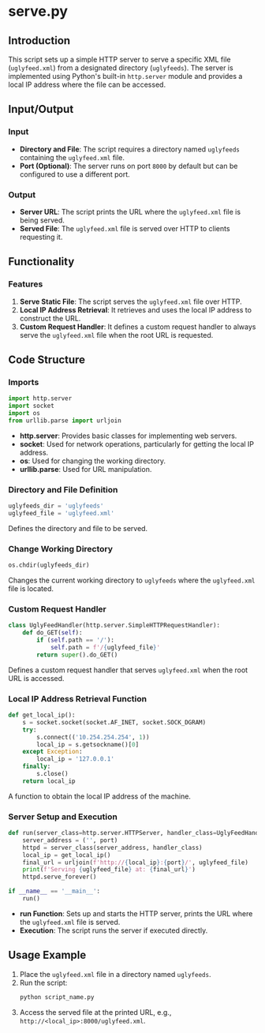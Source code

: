 # serve.py

## Introduction
This script sets up a simple HTTP server to serve a specific XML file (`uglyfeed.xml`) from a designated directory (`uglyfeeds`). The server is implemented using Python's built-in `http.server` module and provides a local IP address where the file can be accessed.

## Input/Output

### Input
- **Directory and File**: The script requires a directory named `uglyfeeds` containing the `uglyfeed.xml` file.
- **Port (Optional)**: The server runs on port `8000` by default but can be configured to use a different port.

### Output
- **Server URL**: The script prints the URL where the `uglyfeed.xml` file is being served.
- **Served File**: The `uglyfeed.xml` file is served over HTTP to clients requesting it.

## Functionality

### Features
1. **Serve Static File**: The script serves the `uglyfeed.xml` file over HTTP.
2. **Local IP Address Retrieval**: It retrieves and uses the local IP address to construct the URL.
3. **Custom Request Handler**: It defines a custom request handler to always serve the `uglyfeed.xml` file when the root URL is requested.

## Code Structure

### Imports
```python
import http.server
import socket
import os
from urllib.parse import urljoin
```
- **http.server**: Provides basic classes for implementing web servers.
- **socket**: Used for network operations, particularly for getting the local IP address.
- **os**: Used for changing the working directory.
- **urllib.parse**: Used for URL manipulation.

### Directory and File Definition
```python
uglyfeeds_dir = 'uglyfeeds'
uglyfeed_file = 'uglyfeed.xml'
```
Defines the directory and file to be served.

### Change Working Directory
```python
os.chdir(uglyfeeds_dir)
```
Changes the current working directory to `uglyfeeds` where the `uglyfeed.xml` file is located.

### Custom Request Handler
```python
class UglyFeedHandler(http.server.SimpleHTTPRequestHandler):
    def do_GET(self):
        if (self.path == '/'):
            self.path = f'/{uglyfeed_file}'
        return super().do_GET()
```
Defines a custom request handler that serves `uglyfeed.xml` when the root URL is accessed.

### Local IP Address Retrieval Function
```python
def get_local_ip():
    s = socket.socket(socket.AF_INET, socket.SOCK_DGRAM)
    try:
        s.connect(('10.254.254.254', 1))
        local_ip = s.getsockname()[0]
    except Exception:
        local_ip = '127.0.0.1'
    finally:
        s.close()
    return local_ip
```
A function to obtain the local IP address of the machine.

### Server Setup and Execution
```python
def run(server_class=http.server.HTTPServer, handler_class=UglyFeedHandler, port=8000):
    server_address = ('', port)
    httpd = server_class(server_address, handler_class)
    local_ip = get_local_ip()
    final_url = urljoin(f'http://{local_ip}:{port}/', uglyfeed_file)
    print(f'Serving {uglyfeed_file} at: {final_url}')
    httpd.serve_forever()

if __name__ == '__main__':
    run()
```
- **run Function**: Sets up and starts the HTTP server, prints the URL where the `uglyfeed.xml` file is served.
- **Execution**: The script runs the server if executed directly.

## Usage Example
1. Place the `uglyfeed.xml` file in a directory named `uglyfeeds`.
2. Run the script:
   ```bash
   python script_name.py
   ```
3. Access the served file at the printed URL, e.g., `http://<local_ip>:8000/uglyfeed.xml`.

